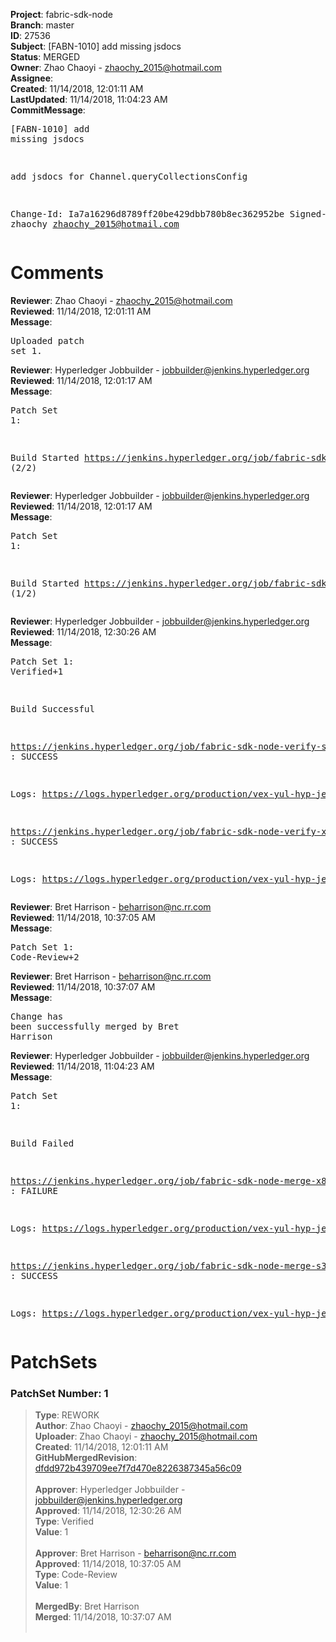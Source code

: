 <strong>Project</strong>: fabric-sdk-node<br><strong>Branch</strong>: master<br><strong>ID</strong>: 27536<br><strong>Subject</strong>: [FABN-1010] add missing jsdocs<br><strong>Status</strong>: MERGED<br><strong>Owner</strong>: Zhao Chaoyi - zhaochy_2015@hotmail.com<br><strong>Assignee</strong>:<br><strong>Created</strong>: 11/14/2018, 12:01:11 AM<br><strong>LastUpdated</strong>: 11/14/2018, 11:04:23 AM<br><strong>CommitMessage</strong>:<br><pre>[FABN-1010] add missing jsdocs

add jsdocs for Channel.queryCollectionsConfig

Change-Id: Ia7a16296d8789ff20be429dbb780b8ec362952be
Signed-off-by: zhaochy <zhaochy_2015@hotmail.com>
</pre><h1>Comments</h1><strong>Reviewer</strong>: Zhao Chaoyi - zhaochy_2015@hotmail.com<br><strong>Reviewed</strong>: 11/14/2018, 12:01:11 AM<br><strong>Message</strong>: <pre>Uploaded patch set 1.</pre><strong>Reviewer</strong>: Hyperledger Jobbuilder - jobbuilder@jenkins.hyperledger.org<br><strong>Reviewed</strong>: 11/14/2018, 12:01:17 AM<br><strong>Message</strong>: <pre>Patch Set 1:

Build Started https://jenkins.hyperledger.org/job/fabric-sdk-node-verify-s390x/152/ (2/2)</pre><strong>Reviewer</strong>: Hyperledger Jobbuilder - jobbuilder@jenkins.hyperledger.org<br><strong>Reviewed</strong>: 11/14/2018, 12:01:17 AM<br><strong>Message</strong>: <pre>Patch Set 1:

Build Started https://jenkins.hyperledger.org/job/fabric-sdk-node-verify-x86_64/1520/ (1/2)</pre><strong>Reviewer</strong>: Hyperledger Jobbuilder - jobbuilder@jenkins.hyperledger.org<br><strong>Reviewed</strong>: 11/14/2018, 12:30:26 AM<br><strong>Message</strong>: <pre>Patch Set 1: Verified+1

Build Successful 

https://jenkins.hyperledger.org/job/fabric-sdk-node-verify-s390x/152/ : SUCCESS

Logs: https://logs.hyperledger.org/production/vex-yul-hyp-jenkins-3/fabric-sdk-node-verify-s390x/152

https://jenkins.hyperledger.org/job/fabric-sdk-node-verify-x86_64/1520/ : SUCCESS

Logs: https://logs.hyperledger.org/production/vex-yul-hyp-jenkins-3/fabric-sdk-node-verify-x86_64/1520</pre><strong>Reviewer</strong>: Bret Harrison - beharrison@nc.rr.com<br><strong>Reviewed</strong>: 11/14/2018, 10:37:05 AM<br><strong>Message</strong>: <pre>Patch Set 1: Code-Review+2</pre><strong>Reviewer</strong>: Bret Harrison - beharrison@nc.rr.com<br><strong>Reviewed</strong>: 11/14/2018, 10:37:07 AM<br><strong>Message</strong>: <pre>Change has been successfully merged by Bret Harrison</pre><strong>Reviewer</strong>: Hyperledger Jobbuilder - jobbuilder@jenkins.hyperledger.org<br><strong>Reviewed</strong>: 11/14/2018, 11:04:23 AM<br><strong>Message</strong>: <pre>Patch Set 1:

Build Failed 

https://jenkins.hyperledger.org/job/fabric-sdk-node-merge-x86_64/38/ : FAILURE

Logs: https://logs.hyperledger.org/production/vex-yul-hyp-jenkins-3/fabric-sdk-node-merge-x86_64/38

https://jenkins.hyperledger.org/job/fabric-sdk-node-merge-s390x/36/ : SUCCESS

Logs: https://logs.hyperledger.org/production/vex-yul-hyp-jenkins-3/fabric-sdk-node-merge-s390x/36</pre><h1>PatchSets</h1><h3>PatchSet Number: 1</h3><blockquote><strong>Type</strong>: REWORK<br><strong>Author</strong>: Zhao Chaoyi - zhaochy_2015@hotmail.com<br><strong>Uploader</strong>: Zhao Chaoyi - zhaochy_2015@hotmail.com<br><strong>Created</strong>: 11/14/2018, 12:01:11 AM<br><strong>GitHubMergedRevision</strong>: [dfdd972b439709ee7f7d470e8226387345a56c09](https://github.com/hyperledger-gerrit-archive/fabric-sdk-node/commit/dfdd972b439709ee7f7d470e8226387345a56c09)<br><br><strong>Approver</strong>: Hyperledger Jobbuilder - jobbuilder@jenkins.hyperledger.org<br><strong>Approved</strong>: 11/14/2018, 12:30:26 AM<br><strong>Type</strong>: Verified<br><strong>Value</strong>: 1<br><br><strong>Approver</strong>: Bret Harrison - beharrison@nc.rr.com<br><strong>Approved</strong>: 11/14/2018, 10:37:05 AM<br><strong>Type</strong>: Code-Review<br><strong>Value</strong>: 1<br><br><strong>MergedBy</strong>: Bret Harrison<br><strong>Merged</strong>: 11/14/2018, 10:37:07 AM<br><br></blockquote>